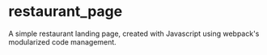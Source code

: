 # restaurant_page
A simple restaurant landing page, created with Javascript using webpack's modularized code management. 
